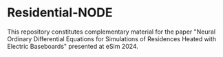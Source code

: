 # Residential-NODE
This repository constitutes complementary material for the paper "Neural Ordinary Differential Equations for Simulations of Residences Heated with Electric Baseboards" presented at eSim 2024.
